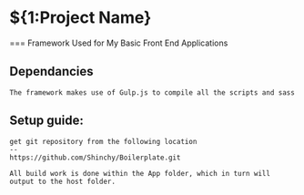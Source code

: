 # ${1:Project Name}

===
	Framework Used for My Basic Front End Applications

## Dependancies

	The framework makes use of Gulp.js to compile all the scripts and sass



## Setup guide:

	get git repository from the following location
	--
	https://github.com/Shinchy/Boilerplate.git

	All build work is done within the App folder, which in turn will output to the host folder.